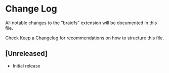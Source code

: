 # Change Log

All notable changes to the "braidfs" extension will be documented in this file.

Check [Keep a Changelog](http://keepachangelog.com/) for recommendations on how to structure this file.

## [Unreleased]

- Initial release